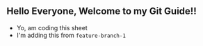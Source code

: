 ## Hello Everyone, Welcome to my Git Guide!!
- Yo, am coding this sheet
- I'm adding this from `feature-branch-1`